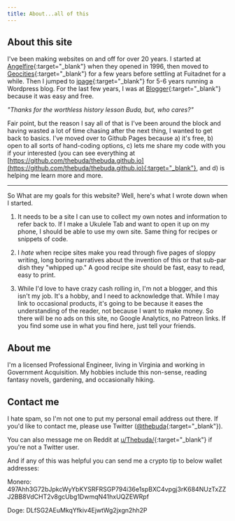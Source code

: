 ```yaml
---
title: About...all of this
---
```


## About this site

I've been making websites on and off for over 20 years.  I started at [Angelfire](https://en.wikipedia.org/wiki/Angelfire){:target="_blank"} when they opened in 1996, then moved to [Geocities](https://en.wikipedia.org/wiki/Yahoo!_GeoCities){:target="_blank"} for a few years before settling at Fuitadnet for a while.  Then I jumped to [ipage](https://en.wikipedia.org/wiki/IPage){:target="_blank"} for 5-6 years running a Wordpress blog. For the last few years, I was at [Blogger](https://en.wikipedia.org/wiki/Blogger_(service)){:target="_blank"} because it was easy and free. 

*"Thanks for the worthless history lesson Buda, but, who cares?"*

Fair point, but the reason I say all of that is I've been around the block and having wasted a lot of time chasing after the next thing, I wanted to get back to basics.  I've moved over to Github Pages because a) it's free, b) open to all sorts of hand-coding options, c) lets me share my code with you if your interested (you can see everything at [https://github.com/thebuda/thebuda.github.io](https://github.com/thebuda/thebuda.github.io){:target="_blank"}, and d) is helping me learn more and more.

***

So What are my goals for this website?  Well, here's what I wrote down when I started.

1) It needs to be a site I can use to collect my own notes and information to refer back to.  If I make a Ukulele Tab and want to open it up on my phone, I should be able to use my own site.  Same thing for recipes or snippets of code.

2) I *hate* when recipe sites make you read through five pages of sloppy writing, long boring narratives about the invention of this or that sub-par dish they "whipped up."  A good recipe site should be fast, easy to read, easy to print.

3) While I'd love to have crazy cash rolling in, I'm not a blogger, and this isn't my job.  It's a hobby, and I need to acknowledge that. While I may link to occasional products, it's going to be because it eases the understanding of the reader, not because I want to make money. So there will be no ads on this site, no Google Analytics, no Patreon links.  If you find some use in what you find here, just tell your friends. 

## About me

I'm a licensed Professional Engineer, living in Virginia and working in Government Acquisition.  My hobbies include this non-sense, reading fantasy novels, gardening, and occasionally hiking.  


## Contact me

I hate spam, so I'm not one to put my personal email address out there.  If you'd like to contact me, please use Twitter ([@thebuda](https://twitter.com/intent/tweet?screen_name=thebuda){:target="_blank"}).

You can also message me on Reddit at [u/Thebuda/](https://www.reddit.com/user/Thebuda/){:target="_blank"} if you're not a Twitter user.

And if any of this was helpful you can send me a crypto tip to below wallet addresses:

Monero: 497Ahh3G72bJpkcWyYbKYSRFRSGP794i36e1spBXC4vpgj3rK684NUzTxZZJ2BB8VdCHT2v8gcUbg1DwmqN41hxUQZEWRpf

Doge: DLfSG2AEuMkqYfkiv4EjwtWg2jxgn2hh2P
